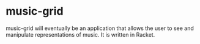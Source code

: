 music-grid
==========

music-grid will eventually be an application that allows the user to see and manipulate representations of music. It is written in Racket.